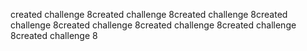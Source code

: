 created challenge 8created challenge 8created challenge 8created challenge 8created challenge 8created challenge 8created challenge 8created challenge 8
